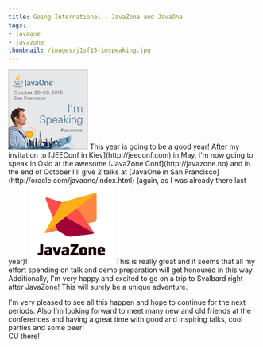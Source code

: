 ```yaml
---
title: Going International - JavaZone and JavaOne
tags:
- javaone
- javazone
thumbnail: /images/j1sf15-imspeaking.jpg
---
```


<img src="/images/j1sf15-imspeaking.jpg" class="postimg"/>
This year is going to be a good year! After my invitation to [JEEConf in Kiev](http://jeeconf.com) in May, I'm now going to speak in Oslo at the awesome [JavaZone Conf](http://javazone.no) and in the end of October I'll give 2 talks at [JavaOne in San Francisco](http://oracle.com/javaone/index.html) (again, as I was already there last year)!

<img src="/images/logo_javazone.png" class="postimg_left" style="width: 170px;"/>
This is really great and it seems that all my effort spending on talk and demo preparation will get honoured in this way. Additionally, I'm very happy and excited to go on a trip to Svalbard right after JavaZone! This will surely be a unique adventure.

I'm very pleased to see all this happen and hope to continue for the next periods. Also I'm looking forward to meet many new and old friends at the conferences and having a great time with good and inspiring talks, cool parties and some beer!  
CU there!
